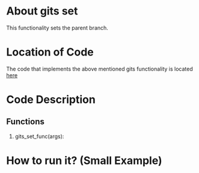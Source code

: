 # About gits set
This functionality sets the parent branch.

# Location of Code
The code that implements the above mentioned gits functionality is located [here](https://github.com/harshitpatel96/GITS/blob/master/code/gits_set.py)

# Code Description
## Functions
1. gits_set_func(args):


# How to run it? (Small Example)
```

```
